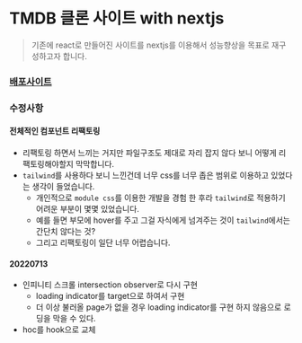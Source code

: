 # TMDB 클론 사이트 with nextjs

> 기존에 react로 만들어진 사이트를 nextjs를 이용해서 성능향상을 목표로 재구성하고자 합니다.

### [배포사이트](https://tmdb-next.vercel.app/)

### 수정사항

#### 전체적인 컴포넌트 리팩토링

- 리팩토링 하면서 느끼는 거지만 파일구조도 제대로 자리 잡지 않다 보니 어떻게 리팩토링해야할지 막막합니다.
- `tailwind`를 사용하다 보니 느낀건데 너무 css를 너무 좁은 범위로 이용하고 있었다는 생각이 들었습니다.
  - 개인적으로 `module css`를 이용한 개발을 경험 한 후라 `tailwind`로 적용하기 어려운 부분이 몇몇 있었습니다.
  - 예를 들면 부모에 hover를 주고 그걸 자식에게 넘겨주는 것이 `tailwind`에서는 간단치 않다는 것?
  - 그리고 리팩토링이 일단 너무 어렵습니다.

#### 20220713

- 인피니티 스크롤 intersection observer로 다시 구현
  - loading indicator를 target으로 하여서 구현
  - 더 이상 불러올 page가 없을 경우 loading indicator를 구현 하지 않음으로 로딩을 막을 수 있다.
- hoc를 hook으로 교체
